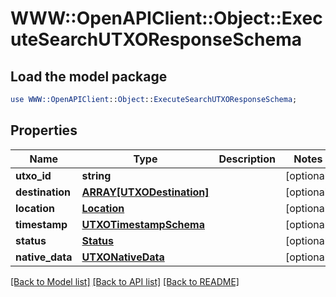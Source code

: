 # WWW::OpenAPIClient::Object::ExecuteSearchUTXOResponseSchema

## Load the model package
```perl
use WWW::OpenAPIClient::Object::ExecuteSearchUTXOResponseSchema;
```

## Properties
Name | Type | Description | Notes
------------ | ------------- | ------------- | -------------
**utxo_id** | **string** |  | [optional] 
**destination** | [**ARRAY[UTXODestination]**](UTXODestination.md) |  | [optional] 
**location** | [**Location**](Location.md) |  | [optional] 
**timestamp** | [**UTXOTimestampSchema**](UTXOTimestampSchema.md) |  | [optional] 
**status** | [**Status**](Status.md) |  | [optional] 
**native_data** | [**UTXONativeData**](UTXONativeData.md) |  | [optional] 

[[Back to Model list]](../README.md#documentation-for-models) [[Back to API list]](../README.md#documentation-for-api-endpoints) [[Back to README]](../README.md)


